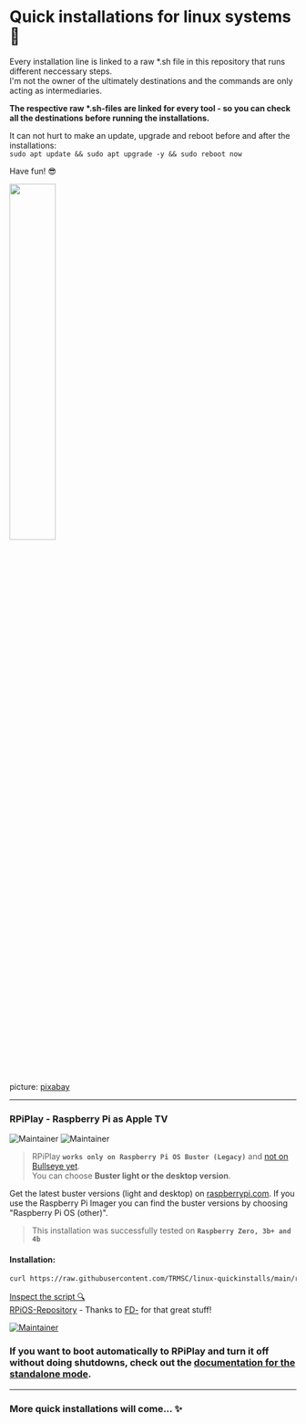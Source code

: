 # Quick installations for linux systems 🚀

Every installation line is linked to a raw \*.sh file in this repository that runs different neccessary steps.  
I'm not the owner of the ultimately destinations and the commands are only acting as intermediaries.  

__The respective raw \*.sh-files are linked for every tool - so you can check all the destinations before running the installations.__  

It can not hurt to make an update, upgrade and reboot before and after the installations:  
``sudo apt update && sudo apt upgrade -y && sudo reboot now``  

Have fun! 😎

<img src="https://cdn.pixabay.com/photo/2016/04/10/21/53/distorted-1320866_960_720.png" width="40%">

picture: [pixabay](https://pixabay.com/de/vectors/wolke-m%c3%a4nner-himmel-menschen-4273197/)

---

### RPiPlay - Raspberry Pi as Apple TV

![Maintainer](https://img.shields.io/badge/Raspberry_Pi-white)
![Maintainer](https://img.shields.io/badge/Apple_TV-white)

> RPiPlay __```works only on Raspberry Pi OS Buster (Legacy)```__ and [not on Bullseye yet](https://github.com/FD-/RPiPlay/issues/294).  
> You can choose __Buster light or the desktop version__.

Get the latest buster versions (light and desktop) on [raspberrypi.com](https://www.raspberrypi.com/software/operating-systems/). If you use the Raspberry Pi Imager you can find the buster versions by choosing "Raspberry Pi OS (other)".  

> This installation was successfully tested on __```Raspberry Zero, 3b+ and 4b```__

#### Installation:  
```bash
curl https://raw.githubusercontent.com/TRMSC/linux-quickinstalls/main/rpiplay.sh | bash  
```
[Inspect the script 🔍](https://raw.githubusercontent.com/TRMSC/linux-quickinstalls/main/rpiplay.sh)  
[RPiOS-Repository](https://github.com/FD-/RPiPlay) - Thanks to [FD-](https://github.com/FD-) for that great stuff!  

[![Maintainer](https://img.shields.io/badge/Issues-yellow)](https://github.com/FD-/RPiPlay/issues)

### If you want to boot automatically to RPiPlay and turn it off without doing shutdowns, check out the [documentation for the standalone mode](https://github.com/TRMSC/linux-quickinstalls/blob/main/docs/rpiplay-standalone.md).  

---

### More quick installations will come... ✨
